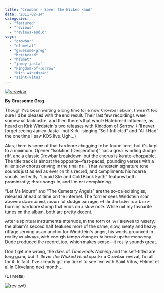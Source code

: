 ```yaml
---
title: "Crowbar – Sever the Wicked Hand"
date: "2011-02-14"
categories: 
  - "featured"
  - "reviews"
  - "reviews-audio"
tags: 
  - "crowbar"
  - "e1-metal"
  - "gruesome-greg"
  - "hatebreed"
  - "helmet"
  - "jamey-jasta"
  - "kingdom-of-sorrow"
  - "kirk-winsdtein"
  - "saint-vitus"
---
```


[![](http://www.hellbound.ca/wp-content/uploads/2011/02/crowbar.jpg "crowbar")](http://www.hellbound.ca/wp-content/uploads/2011/02/crowbar.jpg)

**By Gruesome Greg**

Though I've been waiting a long time for a new Crowbar album, I wasn't too sure I'd be pleased with the end result. Their last few recordings were somewhat lacklustre, and then there's that whole Hatebreed influence, as heard on Kirk Windstein's two releases with Kingdom of Sorrow. (I'll never forget seeing Jamey Jasta—not Kirk—singing “Self-Inflicted” and “All I Had” the one time I saw KOS live. Ugh...)

Alas, there is some of that hardcore chugging to be found here, but it's kept to a minimum. Opener “Isolation (Desperation)” has a great winding sludge riff, and a classic Crowbar breakdown, but the chorus is karate-choppable. The title track is almost the opposite—fast-paced, pounding verses with a killer slow chorus driving in the final nail. That Windstein signature tone sounds just as evil as ever on this record, and compliments his hoarse vocals perfectly. “Liquid Sky and Cold Black Earth” features both prominently; three songs in, and I'm not complaining...

“Let Me Mourn” and “The Cemetary Angels” are the so-called singles, released ahead of time on the internet. The former sees Windstein soar above a downtuned, mournful sludge barrage, while the latter is a barn-burning hardcore stomp that ends on a slow note. While not my favourite tunes on the album, both are pretty decent.

After a spiritual instrumental interlude, in the form of “A Farewell to Misery,” the album's second half features more of the same, slow, meaty and heavy riffage serving as an anchor for Windstein's anger, his words grounded in reality as always, with enough tempo changes to break up the monotony. Dude produced the record, too, which makes sense—it really sounds great.

Don't get me wrong, the days of _Time Heals Nothing_ and the self-titled are long gone, but if  _Sever the Wicked Hand_ sparks a Crowbar revival, I'm all for it. In fact, I've already got my ticket to see 'em with Saint Vitus, Helmet et al in Cleveland next month...

(E1 Metal)

![](http://www.hellbound.ca/wp-content/uploads/2009/05/review9.png "review9")
